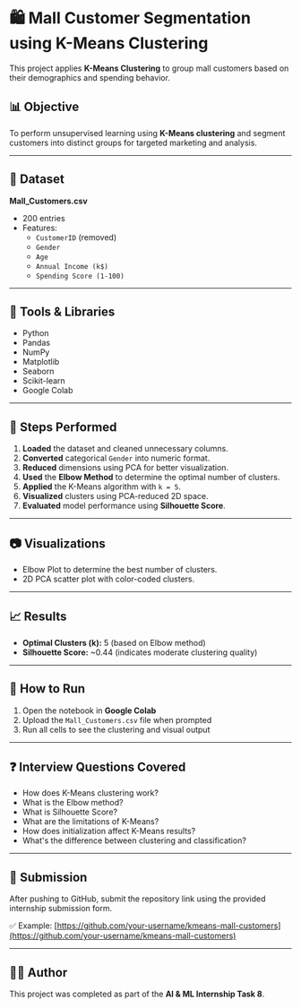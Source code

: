 # 🛍️ Mall Customer Segmentation using K-Means Clustering

This project applies **K-Means Clustering** to group mall customers based on their demographics and spending behavior.

## 📊 Objective

To perform unsupervised learning using **K-Means clustering** and segment customers into distinct groups for targeted marketing and analysis.

---

## 📁 Dataset

**Mall_Customers.csv**  
- 200 entries  
- Features:  
  - `CustomerID` (removed)
  - `Gender`
  - `Age`
  - `Annual Income (k$)`
  - `Spending Score (1-100)`

---

## 🧠 Tools & Libraries

- Python
- Pandas
- NumPy
- Matplotlib
- Seaborn
- Scikit-learn
- Google Colab

---

## 🧪 Steps Performed

1. **Loaded** the dataset and cleaned unnecessary columns.
2. **Converted** categorical `Gender` into numeric format.
3. **Reduced** dimensions using PCA for better visualization.
4. **Used** the **Elbow Method** to determine the optimal number of clusters.
5. **Applied** the K-Means algorithm with `k = 5`.
6. **Visualized** clusters using PCA-reduced 2D space.
7. **Evaluated** model performance using **Silhouette Score**.

---

## 📷 Visualizations

- Elbow Plot to determine the best number of clusters.
- 2D PCA scatter plot with color-coded clusters.

---

## 📈 Results

- **Optimal Clusters (k):** 5 (based on Elbow method)
- **Silhouette Score:** ~0.44 (indicates moderate clustering quality)

---

## 📂 How to Run

1. Open the notebook in **Google Colab**
2. Upload the `Mall_Customers.csv` file when prompted
3. Run all cells to see the clustering and visual output

---

## ❓ Interview Questions Covered

- How does K-Means clustering work?
- What is the Elbow method?
- What is Silhouette Score?
- What are the limitations of K-Means?
- How does initialization affect K-Means results?
- What's the difference between clustering and classification?

---

## 🔗 Submission

After pushing to GitHub, submit the repository link using the provided internship submission form.

✅ Example: [https://github.com/your-username/kmeans-mall-customers](https://github.com/your-username/kmeans-mall-customers)

---

## 🧑‍💻 Author

This project was completed as part of the **AI & ML Internship Task 8**.
